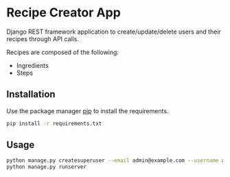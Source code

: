 # Recipe Creator App

Django REST framework application to create/update/delete users and their recipes through API calls.

Recipes are composed of the following:
- Ingredients
- Steps 

## Installation

Use the package manager [pip](https://pip.pypa.io/en/stable/) to install the requirements.

```bash
pip install -r requirements.txt

```

## Usage
```bash
python manage.py createsuperuser --email admin@example.com --username admin
python manage.py runserver
```
